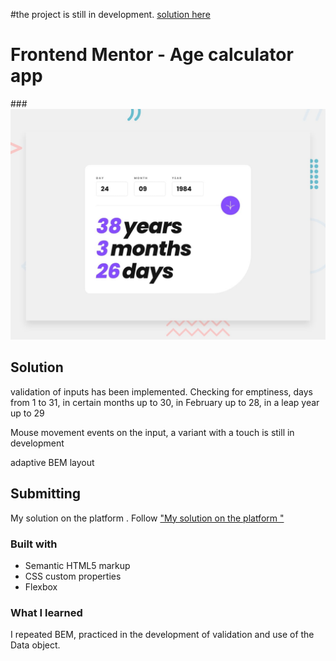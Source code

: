 #the project is still in development.  [solution here](https://sofyapim.github.io/age-calc-app/index.html)

# Frontend Mentor - Age calculator app

###![Design preview for the Age calculator app coding challenge](./design/desktop-preview.jpg)

## Solution
validation of inputs has been implemented. Checking for emptiness, days from 1 to 31, in certain months up to 30, in February up to 28, in a leap year up to 29

Mouse movement events on the input, a variant with a touch is still in development

adaptive BEM layout
## Submitting 
My solution on the platform . 
Follow  ["My solution on the platform "](https://www.frontendmentor.io/solutions/responsive-app-using-sass-js-4bFxCZXMyW) 

### Built with

- Semantic HTML5 markup
- CSS custom properties
- Flexbox

### What I learned

I repeated BEM, practiced in the development of validation and use of the Data object.

